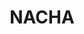 ---
blog: https://www.nacha.org/news
facebook: https://www.facebook.com/NACHAOnline
linkedin: https://www.linkedin.com/company/nacha
logohandle: nacha
sort: nacha
title: NACHA
twitter: NACHAOnline
website: https://www.nacha.org/
wikipedia: https://en.wikipedia.org/wiki/NACHA
youtube: https://www.youtube.com/c/nacha
---